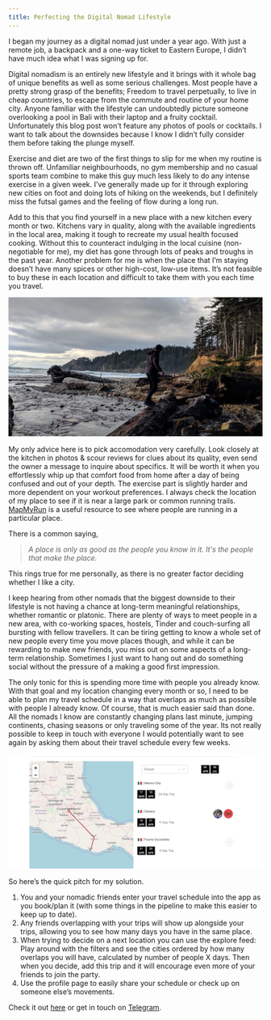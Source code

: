 ```yaml
---
title: Perfecting the Digital Nomad Lifestyle
---
```


I began my journey as a digital nomad just under a year ago. With just a remote job, a backpack and a one-way ticket to Eastern Europe, I didn’t have much idea what I was signing up for.

Digital nomadism is an entirely new lifestyle and it brings with it whole bag of unique benefits as well as some serious challenges. Most people have a pretty strong grasp of the benefits; Freedom to travel perpetually, to live in cheap countries, to escape from the commute and routine of your home city. Anyone familiar with the lifestyle can undoubtedly picture someone overlooking a pool in Bali with their laptop and a fruity cocktail. Unfortunately this blog post won't feature any photos of pools or cocktails. I want to talk about the downsides because I know I didn’t fully consider them before taking the plunge myself. 

Exercise and diet are two of the first things to slip for me when my routine is thrown off. Unfamiliar neighbourhoods, no gym membership and no casual sports team combine to make this guy much less likely to do any intense exercise in a given week. I’ve generally made up for it through exploring new cities on foot and doing lots of hiking on the weekends, but I definitely miss the futsal games and the feeling of flow during a long run.

Add to this that you find yourself in a new place with a new kitchen every month or two. Kitchens vary in quality, along with the available ingredients in the local area, making it tough to recreate my usual health focused cooking. Without this to counteract indulging in the local cuisine (non-negotiable for me), my diet has gone through lots of peaks and troughs in the past year. Another problem for me is when the place that I’m staying doesn’t have many spices or other high-cost, low-use items. It’s not feasible to buy these in each location and difficult to take them with you each time you travel.

![](/images/free.jpg)

My only advice here is to pick accomodation very carefully. Look closely at the kitchen in photos & scour reviews for clues about its quality, even send the owner a message to inquire about specifics. It will be worth it when you effortlessly whip up that comfort food from home after a day of being confused and out of your depth. The exercise part is slightly harder and more dependent on your workout preferences. I always check the location of my place to see if it is near a large park or common running trails. [MapMyRun](https://www.mapmyrun.com/routes) is a useful resource to see where people are running in a particular place. 

There is a common saying,

> _A place is only as good as the people you know in it. It's the people that make the place._

This rings true for me personally, as there is no greater factor deciding whether I like a city.

I keep hearing from other nomads that the biggest downside to their lifestyle is not having a chance at long-term meaningful relationships, whether romantic or platonic. There are plenty of ways to meet people in a new area, with co-working spaces, hostels, Tinder and couch-surfing all bursting with fellow travellers. It can be tiring getting to know a whole set of new people every time you move places though, and while it can be rewarding to make new friends, you miss out on some aspects of a long-term relationship. Sometimes I just want to hang out and do something social without the pressure of a making a good first impression.

The only tonic for this is spending more time with people you already know. With that goal and my location changing every month or so, I need to be able to plan my travel schedule in a way that overlaps as much as possible with people I already know. Of course, that is much easier said than done. All the nomads I know are constantly changing plans last minute, jumping continents, chasing seasons or only traveling some of the year. Its not really possible to keep in touch with everyone I would potentially want to see again by asking them about their travel schedule every few weeks.

![](/images/screenshot.png)

So here’s the quick pitch for my solution.

1. You and your nomadic friends enter your travel schedule into the app as you book/plan it (with some things in the pipeline to make this easier to keep up to date).
2. Any friends overlapping with your trips will show up alongside your trips, allowing you to see how many days you have in the same place.
3. When trying to decide on a next location you can use the explore feed: Play around with the filters and see the cities ordered by how many overlaps you will have, calculated by number of people X days. Then when you decide, add this trip and it will encourage even more of your friends to join the party.
4. Use the profile page to easily share your schedule or check up on someone else’s movements.

Check it out [here](https://www.locationless.club) or get in touch on [Telegram](https://t.me/jtfell).


